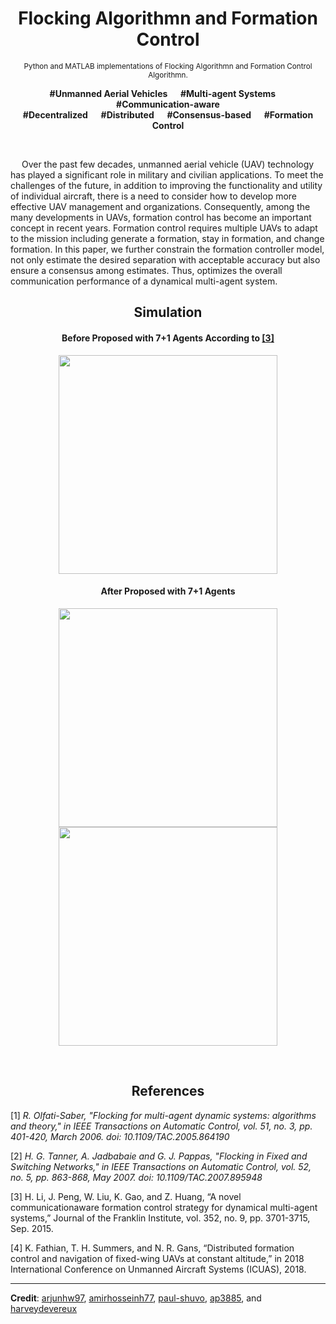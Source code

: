 <h1 align="center">Flocking Algorithmn and Formation Control</h1>

<small><p align="center">Python and MATLAB implementations of  Flocking Algorithmn and Formation Control Algorithmn.</p></small>

<b><p align="center">#Unmanned Aerial Vehicles &emsp; #Multi-agent Systems  &emsp; #Communication-aware <br/> #Decentralized  &emsp; #Distributed  &emsp; #Consensus-based  &emsp; #Formation Control</p></b>

</br>

&emsp; Over the past few decades, unmanned aerial vehicle (UAV) technology has played a significant role in military and civilian applications. To meet the challenges of the future, in addition to improving the functionality and utility of individual aircraft, there is a need to consider how to develop more effective UAV management and organizations. Consequently, among the many developments in UAVs, formation control has become an important concept in recent years. Formation control requires multiple UAVs to adapt to the mission including generate a formation, stay in formation, and change formation. In this paper, we further constrain the formation controller model, not only estimate the desired separation with acceptable accuracy but also ensure a consensus among estimates. Thus, optimizes the overall communication performance of a dynamical multi-agent system.

<h2 align="center">Simulation</h2>

<h4 align="Center">Before Proposed with 7+1 Agents According to <a href="https://www-sciencedirect-com.proxy.lib.pdx.edu/science/article/pii/S0016003215001593">[3]</a></h4>
<p align="center">
<img src="https://github.com/Sang-Buster/Formation-Control/blob/main/img/Before.gif?raw=true" width="350">
</p>

<h4 align="Center">After Proposed with 7+1 Agents</h4>
<p align="center">
<img src="https://github.com/Sang-Buster/Formation-Control/blob/main/img/After_NE-Direction.gif?raw=true" width="350"><img src="https://github.com/Sang-Buster/Formation-Control/blob/main/img/After_E-Direction.gif?raw=true" width="350">
</p>

</br>

<h2 align="center">References</h2>

[1] *R. Olfati-Saber, "Flocking for multi-agent dynamic systems: algorithms and theory," in IEEE Transactions on Automatic Control, vol. 51, no. 3, pp. 401-420, March 2006. doi: 10.1109/TAC.2005.864190*

[2] *H. G. Tanner, A. Jadbabaie and G. J. Pappas, "Flocking in Fixed and Switching Networks," in IEEE Transactions on Automatic Control, vol. 52, no. 5, pp. 863-868, May 2007. doi: 10.1109/TAC.2007.895948*

[3] H. Li, J. Peng, W. Liu, K. Gao, and Z. Huang, “A novel communicationaware formation control strategy for dynamical multi-agent systems,” Journal of the Franklin Institute, vol. 352, no. 9, pp. 3701-3715, Sep. 2015.

[4] K. Fathian, T. H. Summers, and N. R. Gans, “Distributed formation control and navigation of fixed-wing UAVs at constant altitude,” in 2018 International Conference on Unmanned Aircraft Systems (ICUAS), 2018.

---

**Credit**: [arjunhw97](https://github.com/arjunhw97/MSN-Flocking-Formation-Control), [amirhosseinh77](https://github.com/amirhosseinh77/Flocking-Multi-Agent), [paul-shuvo](https://github.com/paul-shuvo/MSN-Flocking-Formation-Control), [ap3885](https://github.com/ap3885/Multi-Agent-Flocking), and [harveydevereux](https://github.com/harveydevereux/Consensus)
